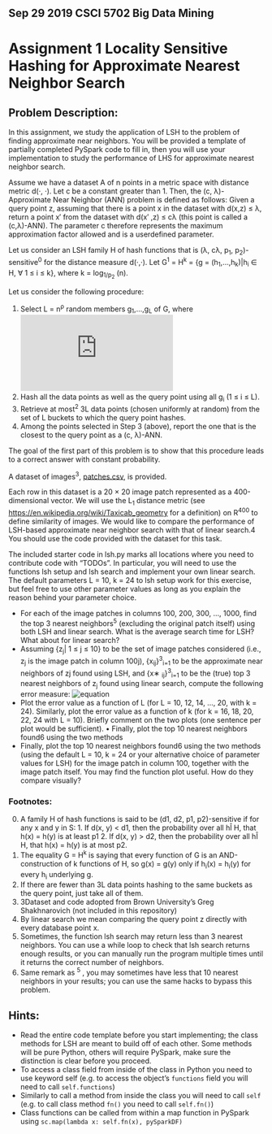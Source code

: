## Sep 29 2019 CSCI 5702 Big Data Mining  
# Assignment 1 Locality Sensitive Hashing for Approximate Nearest Neighbor Search

## Problem Description:
In this assignment, we study the application of LSH to the problem of finding approximate near neighbors. You will be provided a template of partially completed PySpark code to fill in, then you will use your implementation to study the performance of LHS for approximate nearest neighbor search.

Assume we have a dataset A of n points in a metric space with distance metric d(·, ·). Let c be a constant greater than 1. Then, the (c, λ)-Approximate Near Neighbor (ANN) problem is defined as follows: Given a query point z, assuming that there is a point x in the dataset with d(x,z) ≤ λ, return a point x′ from the dataset with d(x′ ,z) ≤ cλ (this point is called a (c,λ)-ANN). The parameter c therefore represents the maximum approximation factor allowed and is a userdefined parameter.

Let us consider an LSH family H of hash functions that is (λ, cλ, p<sub>1</sub>, p<sub>2</sub>)-sensitive<sup>0</sup> for the distance measure d(·,·). Let G<sup>1</sup> = H<sup>k</sup> = {g = (h<sub>1</sub>,...,h<sub>k</sub>)|h<sub>i</sub> ∈ H, ∀ 1 ≤ i ≤ k}, where k = log<sub>1/p<sub>2</sub></sub> (n).

Let us consider the following procedure:
1. Select L = n<sup>ρ</sup> random members g<sub>1</sub>,...,g<sub>L</sub> of G, where ![equation](http://latex.codecogs.com/gif.latex?p%3D%5Cfrac%7Blog(1/p_1)%7D%7Blog(1/p_2)%7D)  
2. Hash all the data points as well as the query point using all g<sub>i</sub> (1 ≤ i ≤ L).
3. Retrieve at most<sup>2</sup> 3L data points (chosen uniformly at random) from the set of L buckets to which the query point hashes.
4. Among the points selected in Step 3 (above), report the one that is the closest to the query point as a (c, λ)-ANN.

The goal of the first part of this problem is to show that this procedure leads to a correct answer with constant probability.

A dataset of images<sup>3</sup>, [patches.csv](#), is provided.

Each row in this dataset is a 20 × 20 image patch represented as a 400-dimensional vector. We will use the L<sub>1</sub> distance metric (see https://en.wikipedia.org/wiki/Taxicab_geometry for a definition) on R<sup>400</sup> to define similarity of images. We would like to compare the performance of LSH-based approximate near neighbor search with that of linear search.4 You should use the code provided with the dataset for this task.

The included starter code in lsh.py marks all locations where you need to contribute code with “TODOs”. In particular, you will need to use the functions lsh setup and lsh search and implement your own linear search. The default parameters L = 10, k = 24 to lsh setup work for this exercise, but feel free to use other parameter values as long as you explain the reason behind your parameter choice.

* For each of the image patches in columns 100, 200, 300, ..., 1000, find the top 3 nearest neighbors<sup>5</sup> (excluding the original patch itself) using both LSH and linear search. What is the average search time for LSH? What about for linear search?
* Assuming {z<sub>j</sub>| 1 ≤ j ≤ 10} to be the set of image patches considered (i.e., z<sub>j</sub> is the image patch in column 100j), {x<sub>ij</sub>}<sup>3</sup><sub>i=1</sub> to be the approximate near neighbors of zj found using LSH, and {x∗ <sub>ij</sub>}<sup>3</sup><sub>i=1</sub> to be the (true) top 3 nearest neighbors of z<sub>j</sub> found using linear search, compute the following error measure:  ![equation](http://latex.codecogs.com/gif.latex?error%3D%5Cfrac%7B1%7D%7B10%7D%5Csum_{i=1}^{10}%5Cfrac%7B%5Csum_{i=1}^{3}d(x_{i,j},z_j)%7D%7B%5Csum_{i=1}^{3}d(x^{*}_{i,j},z_j)%7D)  
* Plot the error value as a function of L (for L = 10, 12, 14, ..., 20, with k = 24). Similarly, plot the error value as a function of k (for k = 16, 18, 20, 22, 24 with L = 10). Briefly comment on the two plots (one sentence per plot would be sufficient). • Finally, plot the top 10 nearest neighbors found6 using the two methods
* Finally, plot the top 10 nearest neighbors found6 using the two methods (using the default L = 10, k = 24 or your alternative choice of parameter values for LSH) for the image patch in column 100, together with the image patch itself. You may find the function plot useful. How do they compare visually?

### Footnotes:
0. A family H of hash functions is said to be (d1, d2, p1, p2)-sensitive if for any x and y in S: 1. If d(x, y) < d1, then the probability over all hÎ H, that h(x) = h(y) is at least p1 2. If d(x, y) > d2, then the probability over all hÎ H, that h(x) = h(y) is at most p2.
1. The equality G = H<sup>k</sup> is saying that every function of G is an AND-construction of k functions of H, so g(x) = g(y) only if h<sub>i</sub>(x) = h<sub>i</sub>(y) for every h<sub>i</sub> underlying g.
2. If there are fewer than 3L data points hashing to the same buckets as the query point, just take all of them.
3. 3Dataset and code adopted from Brown University’s Greg Shakhnarovich (not included in this repository)
4. By linear search we mean comparing the query point z directly with every database point x.
5. Sometimes, the function lsh search may return less than 3 nearest neighbors. You can use a while loop to check that lsh search returns enough results, or you can manually run the program multiple times until it returns the correct number of neighbors.
6. Same remark as <sup>5</sup> , you may sometimes have less that 10 nearest neighbors in your results; you can use the same hacks to bypass this problem.

## Hints:
* Read the entire code template before you start implementing; the class methods for LSH are meant to build off of each other. Some methods will be pure Python, others will require PySpark, make sure the distinction is clear before you proceed. 
* To access a class field from inside of the class in Python you need to use keyword self (e.g. to access the object’s `functions` field you will need to call `self.functions`) 
* Similarly to call a method from inside the class you will need to call `self` (e.g. to call class method `fn()` you need to call `self.fn()`)
* Class functions can be called from within a map function in PySpark using `sc.map(lambda x: self.fn(x), pySparkDF)`
